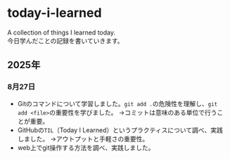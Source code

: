 # today-i-learned
A collection of things I learned today.  
今日学んだことの記録を書いていきます。


## 2025年
### 8月27日
- Gitのコマンドについて学習しました。`git add .`の危険性を理解し、`git add <file>`の重要性を学びました。
  →コミットは意味のある単位で行うことが重要。
- GitHubの`TIL`（Today I Learned）というプラクティスについて調べ、実践しました。
  →アウトプットと手軽さの重要性。
- web上でgit操作する方法を調べ、実践しました。
